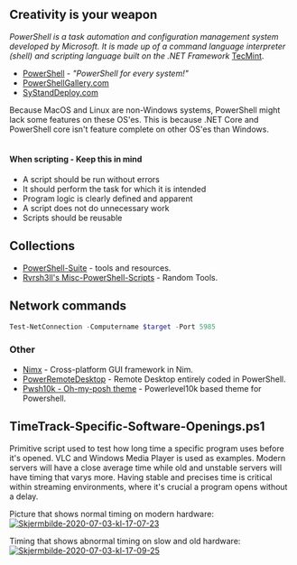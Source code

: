 ## Creativity is your weapon

_PowerShell is a task automation and configuration management system developed by Microsoft. It is made up of a command language interpreter (shell) and scripting language built on the .NET Framework_ [TecMint](https://www.tecmint.com/install-powershell-in-linux/).

- [PowerShell](https://github.com/PowerShell/PowerShell) - _"PowerShell for every system!"_
- [PowerShellGallery.com](https://www.powershellgallery.com)
- [SyStandDeploy.com](http://www.systanddeploy.com)

Because MacOS and Linux are non-Windows systems, PowerShell might lack some features on these OS'es. This is because .NET Core and PowerShell core isn't feature complete on other OS'es than Windows.
<br >
<br >
#### When scripting - Keep this in mind
- A script should be run without errors
- It should perform the task for which it is intended
- Program logic is clearly defined and apparent
- A script does not do unnecessary work
- Scripts should be reusable

## Collections
- [PowerShell-Suite](https://github.com/FuzzySecurity/PowerShell-Suite) - tools and resources.
- [Rvrsh3ll's Misc-PowerShell-Scripts](https://github.com/rvrsh3ll/Misc-Powershell-Scripts) - Random Tools.

## Network commands
````powershell
Test-NetConnection -Computername $target -Port 5985
````

### Other
- [Nimx](https://github.com/yglukhov/nimx) - Cross-platform GUI framework in Nim.
- [PowerRemoteDesktop](https://github.com/DarkCoderSc/PowerRemoteDesktop) - Remote Desktop entirely coded in PowerShell.
- [Pwsh10k - Oh-my-posh theme](https://github.com/Kudostoy0u/pwsh10k) - Powerlevel10k based theme for Powershell.

## TimeTrack-Specific-Software-Openings.ps1
Primitive script used to test how long time a specific program uses before it's opened. VLC and Windows Media Player is used as examples. Modern servers will have a close average time while old and unstable servers will have timing that varys more. Having stable and precises time is critical within streaming environments, where it's crucial a program opens without a delay.

Picture that shows normal timing on modern hardware:  
<a href="https://imgbb.com/"><img src="https://i.ibb.co/yVwZmvD/Skjermbilde-2020-07-03-kl-17-07-23.png" alt="Skjermbilde-2020-07-03-kl-17-07-23" border="0"></a>

Timing that shows abnormal timing on slow and old hardware:  
<a href="https://imgbb.com/"><img src="https://i.ibb.co/PW4CQkC/Skjermbilde-2020-07-03-kl-17-09-25.png" alt="Skjermbilde-2020-07-03-kl-17-09-25" border="0"></a>
